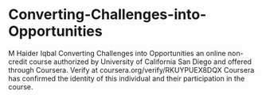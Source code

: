 # Converting-Challenges-into-Opportunities
M Haider Iqbal Converting Challenges into Opportunities an online non-credit course authorized by University of California San Diego and offered through Coursera.
Verify at coursera.org/verify/RKUYPUEX8DQX
Coursera has confirmed the identity of this individual and their participation in the course.
